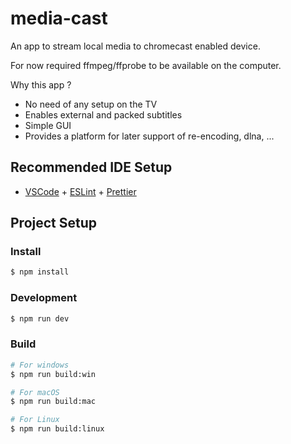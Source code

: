 # media-cast

An app to stream local media to chromecast enabled device.

For now required ffmpeg/ffprobe to be available on the computer.

Why this app ?

- No need of any setup on the TV
- Enables external and packed subtitles
- Simple GUI
- Provides a platform for later support of re-encoding, dlna, ...

## Recommended IDE Setup

- [VSCode](https://code.visualstudio.com/) + [ESLint](https://marketplace.visualstudio.com/items?itemName=dbaeumer.vscode-eslint) + [Prettier](https://marketplace.visualstudio.com/items?itemName=esbenp.prettier-vscode)

## Project Setup

### Install

```bash
$ npm install
```

### Development

```bash
$ npm run dev
```

### Build

```bash
# For windows
$ npm run build:win

# For macOS
$ npm run build:mac

# For Linux
$ npm run build:linux
```
